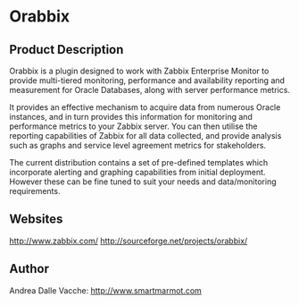 Orabbix 
=======

Product Description
-------------------

Orabbix is a plugin designed to work with Zabbix Enterprise Monitor to provide multi-tiered monitoring, performance and availability reporting and measurement for Oracle Databases, along with server performance metrics.

It provides an effective mechanism to acquire data from numerous Oracle instances, and in turn provides this information for monitoring and performance metrics to your Zabbix server. You can then utilise the reporting capabilities of Zabbix for all data collected, and provide analysis such as graphs and service level agreement metrics for stakeholders.

The current distribution contains a set of pre-defined templates which incorporate alerting and graphing capabilities from initial deployment. However these can be fine tuned to suit your needs and data/monitoring requirements.

Websites
--------
http://www.zabbix.com/
http://sourceforge.net/projects/orabbix/

Author
------
Andrea Dalle Vacche: http://www.smartmarmot.com
